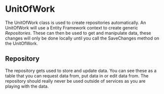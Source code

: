 # UnitOfWork

The UnitOfWork class is used to create repositories automatically.
An UnitOfWork will use a Entity Framework context to create generic _Repositories_.
These can then be used to get and manipulate data, these changes will only be done locally until you call the SaveChanges method on the UnitOfWork.

## Repository

The repository gets used to store and update data.
You can see these as a table that you can request data from, put data in or edit data from.
The repository should really never be used outside of services as you are playing with the data.